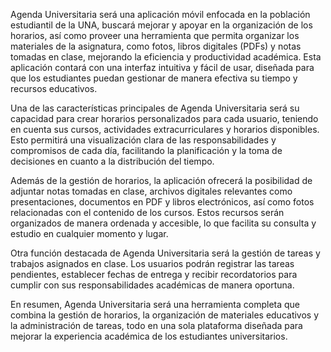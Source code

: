 Agenda Universitaria será una aplicación móvil enfocada en la población estudiantil de la UNA, buscará mejorar y apoyar en la organización de los horarios, así como proveer una herramienta que permita organizar los materiales de la asignatura, como fotos, libros digitales (PDFs) y notas tomadas en clase, mejorando la eficiencia y productividad académica. Esta aplicación contará con una interfaz intuitiva y fácil de usar, diseñada para que los estudiantes puedan gestionar de manera efectiva su tiempo y recursos educativos.

Una de las características principales de Agenda Universitaria será su capacidad para crear horarios personalizados para cada usuario, teniendo en cuenta sus cursos, actividades extracurriculares y horarios disponibles. Esto permitirá una visualización clara de las responsabilidades y compromisos de cada día, facilitando la planificación y la toma de decisiones en cuanto a la distribución del tiempo.

Además de la gestión de horarios, la aplicación ofrecerá la posibilidad de adjuntar notas tomadas en clase, archivos digitales relevantes como presentaciones, documentos en PDF y libros electrónicos, así como fotos relacionadas con el contenido de los cursos. Estos recursos serán organizados de manera ordenada y accesible, lo que facilita su consulta y estudio en cualquier momento y lugar.

Otra función destacada de Agenda Universitaria será la gestión de tareas y trabajos asignados en clase. Los usuarios podrán registrar las tareas pendientes, establecer fechas de entrega y recibir recordatorios para cumplir con sus responsabilidades académicas de manera oportuna.

En resumen, Agenda Universitaria será una herramienta completa que combina la gestión de horarios, la organización de materiales educativos y la administración de tareas, todo en una sola plataforma diseñada para mejorar la experiencia académica de los estudiantes universitarios.
